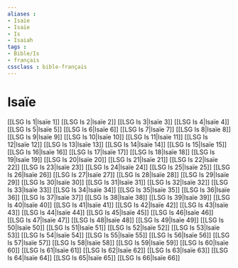 ```yaml
---
aliases : 
- Isaïe
- Isaïe
- Is
- Isaiah
tags : 
- Bible/Is
- français
cssclass : bible-français
---
```


# Isaïe

[[LSG Is 1|Isaïe 1]]
[[LSG Is 2|Isaïe 2]]
[[LSG Is 3|Isaïe 3]]
[[LSG Is 4|Isaïe 4]]
[[LSG Is 5|Isaïe 5]]
[[LSG Is 6|Isaïe 6]]
[[LSG Is 7|Isaïe 7]]
[[LSG Is 8|Isaïe 8]]
[[LSG Is 9|Isaïe 9]]
[[LSG Is 10|Isaïe 10]]
[[LSG Is 11|Isaïe 11]]
[[LSG Is 12|Isaïe 12]]
[[LSG Is 13|Isaïe 13]]
[[LSG Is 14|Isaïe 14]]
[[LSG Is 15|Isaïe 15]]
[[LSG Is 16|Isaïe 16]]
[[LSG Is 17|Isaïe 17]]
[[LSG Is 18|Isaïe 18]]
[[LSG Is 19|Isaïe 19]]
[[LSG Is 20|Isaïe 20]]
[[LSG Is 21|Isaïe 21]]
[[LSG Is 22|Isaïe 22]]
[[LSG Is 23|Isaïe 23]]
[[LSG Is 24|Isaïe 24]]
[[LSG Is 25|Isaïe 25]]
[[LSG Is 26|Isaïe 26]]
[[LSG Is 27|Isaïe 27]]
[[LSG Is 28|Isaïe 28]]
[[LSG Is 29|Isaïe 29]]
[[LSG Is 30|Isaïe 30]]
[[LSG Is 31|Isaïe 31]]
[[LSG Is 32|Isaïe 32]]
[[LSG Is 33|Isaïe 33]]
[[LSG Is 34|Isaïe 34]]
[[LSG Is 35|Isaïe 35]]
[[LSG Is 36|Isaïe 36]]
[[LSG Is 37|Isaïe 37]]
[[LSG Is 38|Isaïe 38]]
[[LSG Is 39|Isaïe 39]]
[[LSG Is 40|Isaïe 40]]
[[LSG Is 41|Isaïe 41]]
[[LSG Is 42|Isaïe 42]]
[[LSG Is 43|Isaïe 43]]
[[LSG Is 44|Isaïe 44]]
[[LSG Is 45|Isaïe 45]]
[[LSG Is 46|Isaïe 46]]
[[LSG Is 47|Isaïe 47]]
[[LSG Is 48|Isaïe 48]]
[[LSG Is 49|Isaïe 49]]
[[LSG Is 50|Isaïe 50]]
[[LSG Is 51|Isaïe 51]]
[[LSG Is 52|Isaïe 52]]
[[LSG Is 53|Isaïe 53]]
[[LSG Is 54|Isaïe 54]]
[[LSG Is 55|Isaïe 55]]
[[LSG Is 56|Isaïe 56]]
[[LSG Is 57|Isaïe 57]]
[[LSG Is 58|Isaïe 58]]
[[LSG Is 59|Isaïe 59]]
[[LSG Is 60|Isaïe 60]]
[[LSG Is 61|Isaïe 61]]
[[LSG Is 62|Isaïe 62]]
[[LSG Is 63|Isaïe 63]]
[[LSG Is 64|Isaïe 64]]
[[LSG Is 65|Isaïe 65]]
[[LSG Is 66|Isaïe 66]]
